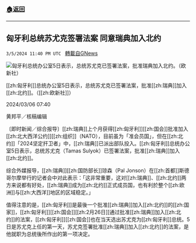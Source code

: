 ###  [:house:返回](README.md)
---


## 匈牙利总统苏尤克签署法案 同意瑞典加入北约
`3/5/2024 11:40 PM UTC ` [轉載自GNews](https://gnews.org/articles/2369201)

![匈牙利总统办公室5日表示，总统苏尤克已签署法案，批准瑞典加入北约。（欧新社）](https://img.ltn.com.tw/Upload/news/600/2024/03/06/phpAjft1e.jpg "匈牙利总统办公室5日表示，总统苏尤克已签署法案，批准瑞典加入北约。（欧新社）")

[[zh:匈牙利]]总统办公室5日表示，总统苏尤克已签署法案，批准[[zh:瑞典]]加入[[zh:北约]]。（[[zh:欧新社]]）

2024/03/06 07:40

黄邦平／核稿编辑

〔即时新闻／综合报导〕[[zh:瑞典]]上个月获得[[zh:匈牙利]][[zh:国会]]批准加入[[zh:北大西洋公约]][[zh:组织]]（NATO），目前虽为「准会员国」，但在[[zh:北约]]「2024坚定扞卫者」中，[[zh:瑞典]]已派出部队投入。[[zh:匈牙利]]总统办公室5日表示，总统苏尤克（Tamas Sulyok）已签署法案，批准[[zh:瑞典]]加入[[zh:北约]]。

综合外媒报导，[[zh:瑞典]][[zh:国防部长]]琼森（Pal Jonson）在[[zh:首都]]斯德哥尔摩举行的记者会中对此表示：「这非常重要，这对[[zh:瑞典]]、[[zh:北约]]两方来说都有好处，[[zh:瑞典]]成为[[zh:北约]]正式成员国，也有利於整个[[zh:欧洲]]与[[zh:大西洋]]地区的区域稳定。」

值得注意的是，[[zh:匈牙利]]是最後一个批准[[zh:瑞典]]加入[[zh:北约]]的[[zh:国家]]，[[zh:匈牙利]][[zh:国会]][[zh:2月26日]]通过批准[[zh:瑞典]]加入[[zh:北约]]的法案，[[zh:匈牙利]][[zh:国会]]也在当天选出苏尤克为[[zh:匈牙利]]总统。5日是苏尤克上任的第一天，苏尤克签署批准[[zh:瑞典]]加入[[zh:北约]]的法案，是他就职为总统後所作出的第一项决定。
